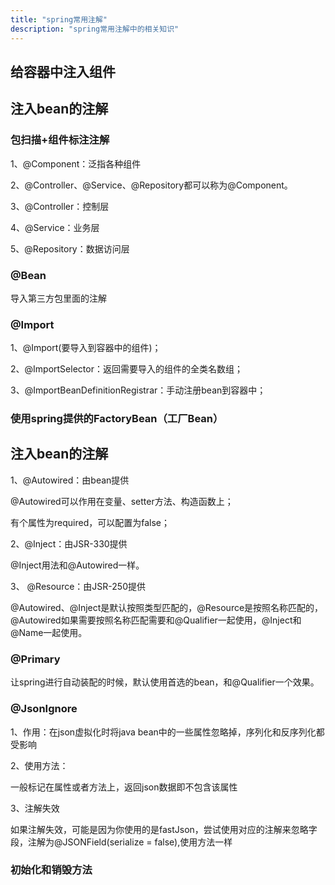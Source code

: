 ```yaml
---
title: "spring常用注解"
description: "spring常用注解中的相关知识"
---
```


## 给容器中注入组件


## 注入bean的注解

### 包扫描+组件标注注解

1、@Component：泛指各种组件

2、@Controller、@Service、@Repository都可以称为@Component。

3、@Controller：控制层

4、@Service：业务层

5、@Repository：数据访问层

### @Bean

导入第三方包里面的注解

### @Import

1、@Import(要导入到容器中的组件)；

2、@ImportSelector：返回需要导入的组件的全类名数组；

3、@ImportBeanDefinitionRegistrar：手动注册bean到容器中；

### 使用spring提供的FactoryBean（工厂Bean）

## 注入bean的注解

1、@Autowired：由bean提供

@Autowired可以作用在变量、setter方法、构造函数上；

有个属性为required，可以配置为false；

2、@Inject：由JSR-330提供

@Inject用法和@Autowired一样。

3、 @Resource：由JSR-250提供

@Autowired、@Inject是默认按照类型匹配的，@Resource是按照名称匹配的，@Autowired如果需要按照名称匹配需要和@Qualifier一起使用，@Inject和@Name一起使用。

### @Primary

让spring进行自动装配的时候，默认使用首选的bean，和@Qualifier一个效果。



### @JsonIgnore
1、作用：在json虚拟化时将java bean中的一些属性忽略掉，序列化和反序列化都受影响

2、使用方法：

一般标记在属性或者方法上，返回json数据即不包含该属性

3、注解失效

如果注解失效，可能是因为你使用的是fastJson，尝试使用对应的注解来忽略字段，注解为@JSONField(serialize = false),使用方法一样

### 初始化和销毁方法
